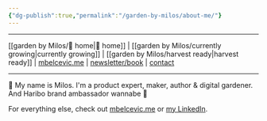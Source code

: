 ```yaml
---
{"dg-publish":true,"permalink":"/garden-by-milos/about-me/"}
---
```




---
[[garden by Milos/🏡 home\|🏡 home]] | [[garden by Milos/currently growing\|currently growing]] | [[garden by Milos/harvest ready\|harvest ready]] | [mbelcevic.me](https://mbelcevic.me/) | [newsletter/book](https://mbelcevic.me/BuildYourWay.html) | [contact](https://mbelcevic.me/Contact.html)

---

👋 My name is Milos. I'm a product expert, maker, author & digital gardener.
And Haribo brand ambassador wannabe 🐻

For everything else, check out [mbelcevic.me](https://mbelcevic.me/) or [my LinkedIn](https://www.linkedin.com/in/mbelcevic/).